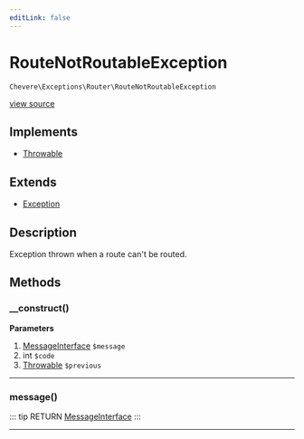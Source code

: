 ```yaml
---
editLink: false
---
```


# RouteNotRoutableException

`Chevere\Exceptions\Router\RouteNotRoutableException`

[view source](https://github.com/chevere/chevere/blob/master/exceptions/Router/RouteNotRoutableException.php)

## Implements

- [Throwable](https://www.php.net/manual/class.throwable)

## Extends

- [Exception](../Core/Exception.md)

## Description

Exception thrown when a route can't be routed.

## Methods

### __construct()

**Parameters**

1. [MessageInterface](../../Interfaces/Message/MessageInterface.md) `$message`
2. int `$code`
3. [Throwable](https://www.php.net/manual/class.throwable) `$previous`

---

### message()

::: tip RETURN
[MessageInterface](../../Interfaces/Message/MessageInterface.md)
:::

---
